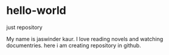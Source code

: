 # hello-world
just repository

My name is jaswinder kaur.
I love reading novels and watching documentries.
here i am creating  repository in github.
